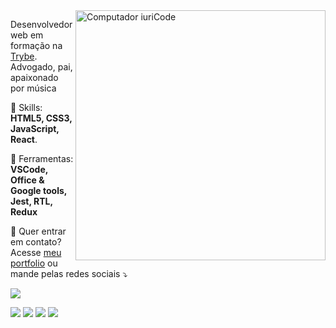 <img src="https://raw.githubusercontent.com/MicaelliMedeiros/micaellimedeiros/master/image/computer-illustration.png" min-width="400px" max-width="400px" width="400px" align="right" alt="Computador iuriCode">

<p align="left"> 
  Desenvolvedor web em formação na <a href="http://www.betrybe.com">Trybe</a>.<br>
  Advogado, pai, apaixonado por música
</p>

<p align="left">
  🦄 Skills: <strong>HTML5, CSS3, JavaScript, React</strong>.
</p>

<p align="left">
  💼 Ferramentas: <strong>VSCode, Office & Google tools, Jest, RTL, Redux</strong>
</p>

<p align="left">
  💌 Quer entrar em contato? Acesse <a href="http://www.devsakae.me" target=_blank>meu portfolio</a> ou mande pelas redes sociais ⤵️
</p>

<p align="left">
  <a href="http://www.twitter.com/Sakae" alt="Twitter">
  <img src="https://img.shields.io/twitter/follow/Sakae?style=social&link=http://www.twitter.com/Sakae"></a>
</p>

<p align="left">
  <a href="mailto:devsakae@gmail.com" alt="Gmail">
  <img src="https://img.shields.io/badge/-Gmail-FF0000?style=flat-square&labelColor=FF0000&logo=gmail&logoColor=white&link=mailto:devsakae@gmail.com" /></a>

  <a href="https://www.linkedin.com/in/rodrigosakae/" alt="Linkedin">
  <img src="https://img.shields.io/badge/-Linkedin-0e76a8?style=flat-square&logo=Linkedin&logoColor=white&link=https://www.linkedin.com/in/rodrigosakae/" /></a>

  <a href="http://wa.me/+5548991371440" alt="WhatsApp">
  <img src="https://img.shields.io/badge/-WhatsApp-25d366?style=flat-square&labelColor=25d366&logo=whatsapp&logoColor=white&link=http://wa.me/+5548991371440"/></a>

  <a href="https://www.instagram.com/rsakae/" alt="Instagram">
  <img src="https://img.shields.io/badge/-Instagram-DF0174?style=flat-square&labelColor=DF0174&logo=instagram&logoColor=white&link=https://www.instagram.com/rsakae/"/></a>
</p>  
